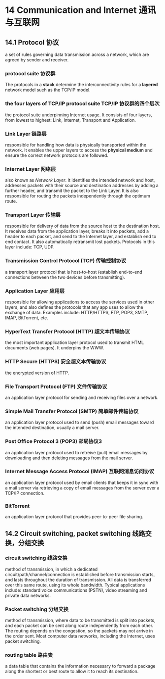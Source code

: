 # 14 Communication and Internet 通讯与互联网

## 14.1 Protocol 协议

a set of rules governing data transmission across a network, which are agreed
by sender and receiver.

### protocol suite 协议群

The protocols in a **stack** determine the interconnectivity rules for a
**layered** network model such as the TCP/IP model.

### the four layers of TCP/IP protocol suite TCP/IP 协议群的四个层次

the protocol suite underpinning Internet usage.  It consists of four layers,
from lowest to highest: Link, Internet, Transport and Application.

### Link Layer 链路层

responsible for handling how data is physically transported within the network.
It enables the upper layers to access the **physical medium** and ensure the
correct network protocols are followed.

### Internet Layer 网络层

also known as *Network Layer*.  It identifies the intended network and host,
addresses packets with their source and destination addresses by adding a
further header, and transmit the packet to the Link Layer. It is also
responsible for routing the packets independently through the optimum route.

### Transport Layer 传输层

responsible for delivery of data from the source host to the destination host.
It receives data from the application layer, breaks it into packets, add a
header to each packet, and send to the Internet layer, and establish end to end
contact.  It also automatically retransmit lost packets. Protocols in this layer
include: TCP, UDP.

### Transmission Control Protocol (TCP) 传输控制协议

a transport layer protocol that is host-to-host (establish end-to-end
connections between the two devices before transmitting).

### Application Layer 应用层

responsible for allowing applications to access the services used in other
layers, and also defines the protocols that any app uses to allow the exchange
of data. Examples include: HTTP/HTTPS, FTP, POP3, SMTP, IMAP, BitTorrent,
etc.

### HyperText Transfer Protocol (HTTP) 超文本传输协议

the most important application layer protocol used to transmit HTML documents
(web pages). It underpins the WWW.

### HTTP Secure (HTTPS) 安全超文本传输协议

the encrypted version of HTTP.

### File Transport Protocol (FTP) 文件传输协议

an application layer protocol for sending and receiving files over a network.

### Simple Mail Transfer Protocol (SMTP) 简单邮件传输协议

an application layer protocol used to send (push) email messages toward the
intended destination, usually a mail server.

### Post Office Protocol 3 (POP3) 邮局协议3

an application layer protocol used to retreive (pull) email messages by
downloading and then deleting messages from the mail server.

### Internet Message Access Protocol (IMAP) 互联网消息访问协议

an application layer protocol used by email clients that keeps it in sync with
a mail server via retrieving a copy of email messages from the server over a
TCP/IP connection.

### BitTorrent

an application layer protocol that provides peer-to-peer file sharing.

## 14.2 Circuit switching, packet switching  线路交换，分组交换

### circuit switching 线路交换

method of transmission, in which a dedicated circuit/path/channel/connection is
established before transmission starts, and lasts throughout the duration of
transmission. All data is transferred over this same route, using its whole
bandwidth. Typical applications include: standard voice communications (PSTN),
video streaming and private data networks.

### Packet switching 分组交换

method of transmission, where data to be transmitted is split into packets, and
each packet can be sent along route independently from each other. The routing
depends on the congestion, so the packets may not arrive in the order sent.
Most computer data networks, including the Internet, uses packet switching.

### routing table 路由表

a data table that contains the information necessary to forward a package along
the shortest or best route to allow it to reach its destination.
